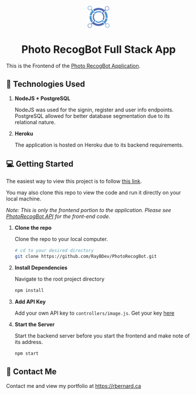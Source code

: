 <p align="center">
    <img alt="Photo RecogBot Frontend" src="https://github.com/RayBDev/PhotoRecogBot/blob/main/client/public/android-chrome-512x512.png" width="60" />
</p>
<h1 align="center">
  Photo RecogBot Full Stack App
</h1>

This is the Frontend of the [Photo RecogBot Application](https://github.com/RayBDev/PhotoRecogBot).

## :bookmark_tabs: Technologies Used

1.  **NodeJS + PostgreSQL**

    NodeJS was used for the signin, register and user info endpoints. PostgreSQL allowed for better database segmentation due to its relational nature.

2.  **Heroku**

    The application is hosted on Heroku due to its backend requirements.

## :computer: Getting Started

The easiest way to view this project is to follow [this link](https://photo-recogbot-smartbrain.herokuapp.com/).

You may also clone this repo to view the code and run it directly on your local machine.

_Note: This is only the frontend portion to the application. Please see [PhotoRecogBot API](https://github.com/RayBDev/PhotoRecogBot) for the front-end code._

1.  **Clone the repo**

    Clone the repo to your local computer.

    ```sh
    # cd to your desired directory
    git clone https://github.com/RayBDev/PhotoRecogBot.git
    ```

2.  **Install Dependencies**

    Navigate to the root project directory

    ```sh
    npm install
    ```

3.  **Add API Key**

    Add your own API key to `controllers/image.js`. Get your key [here](https://www.clarifai.com)

4.  **Start the Server**

    Start the backend server before you start the frontend and make note of its address.

    ```sh
    npm start
    ```

## :email: Contact Me

Contact me and view my portfolio at <https://rbernard.ca>
